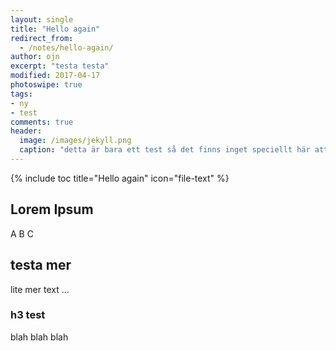 ```yaml
---
layout: single
title: "Hello again"
redirect_from:
  - /notes/hello-again/
author: ojn
excerpt: "testa testa"
modified: 2017-04-17
photoswipe: true
tags:
- ny
- test
comments: true
header:
  image: /images/jekyll.png
  caption: "detta är bara ett test så det finns inget speciellt här att läsa"
---
```

{% include toc title="Hello again" icon="file-text" %}


## Lorem Ipsum

A B C

## testa mer

lite mer text ...

### h3 test

blah blah blah
